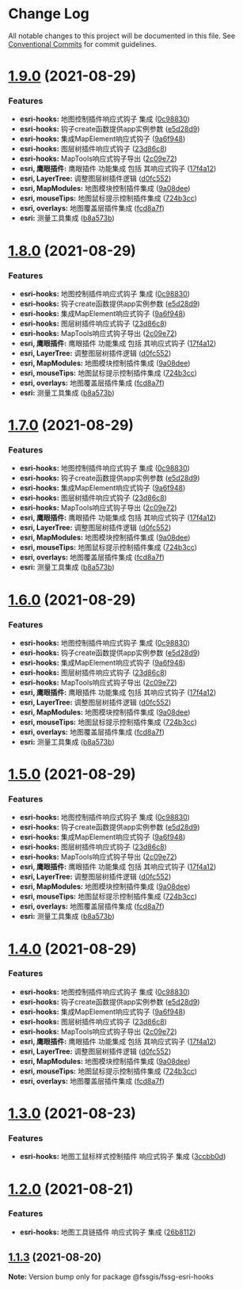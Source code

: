 # Change Log

All notable changes to this project will be documented in this file.
See [Conventional Commits](https://conventionalcommits.org) for commit guidelines.

# [1.9.0](https://gitee.com/fssgis/fssgis/compare/@fssgis/fssg-esri-hooks@1.3.0...@fssgis/fssg-esri-hooks@1.9.0) (2021-08-29)


### Features

* **esri-hooks:** 地图控制插件响应式钩子 集成 ([0c98830](https://gitee.com/fssgis/fssgis/commits/0c98830500c7acc415966365c4f006749654f95e))
* **esri-hooks:** 钩子create函数提供app实例参数 ([e5d28d9](https://gitee.com/fssgis/fssgis/commits/e5d28d9e034ab946bc00145de582df7e9d2d0687))
* **esri-hooks:** 集成MapElement响应式钩子 ([9a6f948](https://gitee.com/fssgis/fssgis/commits/9a6f948b204cff321d8e3c4958c80d11af66ca2e))
* **esri-hooks:** 图层树插件响应式钩子 ([23d86c8](https://gitee.com/fssgis/fssgis/commits/23d86c836fa86de7c8b61f47e4f41b3b4c08e804))
* **esri-hooks:** MapTools响应式钩子导出 ([2c09e72](https://gitee.com/fssgis/fssgis/commits/2c09e729aa883c2724b65a310bd46457ed8a39d6))
* **esri, 鹰眼插件:** 鹰眼插件 功能集成 包括 其响应式钩子 ([17f4a12](https://gitee.com/fssgis/fssgis/commits/17f4a12bc306920066c78f30e1e204e7d2ed7360))
* **esri, LayerTree:** 调整图层树插件逻辑 ([d0fc552](https://gitee.com/fssgis/fssgis/commits/d0fc55202d4e4d7e2bbe0c3c18aa3a6d2468c4d0))
* **esri, MapModules:** 地图模块控制插件集成 ([9a08dee](https://gitee.com/fssgis/fssgis/commits/9a08dee27e45346da6a5312ea78465510a379a57))
* **esri, mouseTips:** 地图鼠标提示控制插件集成 ([724b3cc](https://gitee.com/fssgis/fssgis/commits/724b3cccd44fce5ea902e143dd67a63ae914ef5a))
* **esri, overlays:** 地图覆盖层插件集成 ([fcd8a7f](https://gitee.com/fssgis/fssgis/commits/fcd8a7fded0698f12e99dadb98381758f0c0a932))
* **esri:** 测量工具集成 ([b8a573b](https://gitee.com/fssgis/fssgis/commits/b8a573be8b4d1c11854ca062b1c6912eb76fa542))






# [1.8.0](https://gitee.com/fssgis/fssgis/compare/@fssgis/fssg-esri-hooks@1.3.0...@fssgis/fssg-esri-hooks@1.8.0) (2021-08-29)


### Features

* **esri-hooks:** 地图控制插件响应式钩子 集成 ([0c98830](https://gitee.com/fssgis/fssgis/commits/0c98830500c7acc415966365c4f006749654f95e))
* **esri-hooks:** 钩子create函数提供app实例参数 ([e5d28d9](https://gitee.com/fssgis/fssgis/commits/e5d28d9e034ab946bc00145de582df7e9d2d0687))
* **esri-hooks:** 集成MapElement响应式钩子 ([9a6f948](https://gitee.com/fssgis/fssgis/commits/9a6f948b204cff321d8e3c4958c80d11af66ca2e))
* **esri-hooks:** 图层树插件响应式钩子 ([23d86c8](https://gitee.com/fssgis/fssgis/commits/23d86c836fa86de7c8b61f47e4f41b3b4c08e804))
* **esri-hooks:** MapTools响应式钩子导出 ([2c09e72](https://gitee.com/fssgis/fssgis/commits/2c09e729aa883c2724b65a310bd46457ed8a39d6))
* **esri, 鹰眼插件:** 鹰眼插件 功能集成 包括 其响应式钩子 ([17f4a12](https://gitee.com/fssgis/fssgis/commits/17f4a12bc306920066c78f30e1e204e7d2ed7360))
* **esri, LayerTree:** 调整图层树插件逻辑 ([d0fc552](https://gitee.com/fssgis/fssgis/commits/d0fc55202d4e4d7e2bbe0c3c18aa3a6d2468c4d0))
* **esri, MapModules:** 地图模块控制插件集成 ([9a08dee](https://gitee.com/fssgis/fssgis/commits/9a08dee27e45346da6a5312ea78465510a379a57))
* **esri, mouseTips:** 地图鼠标提示控制插件集成 ([724b3cc](https://gitee.com/fssgis/fssgis/commits/724b3cccd44fce5ea902e143dd67a63ae914ef5a))
* **esri, overlays:** 地图覆盖层插件集成 ([fcd8a7f](https://gitee.com/fssgis/fssgis/commits/fcd8a7fded0698f12e99dadb98381758f0c0a932))
* **esri:** 测量工具集成 ([b8a573b](https://gitee.com/fssgis/fssgis/commits/b8a573be8b4d1c11854ca062b1c6912eb76fa542))






# [1.7.0](https://gitee.com/fssgis/fssgis/compare/@fssgis/fssg-esri-hooks@1.3.0...@fssgis/fssg-esri-hooks@1.7.0) (2021-08-29)


### Features

* **esri-hooks:** 地图控制插件响应式钩子 集成 ([0c98830](https://gitee.com/fssgis/fssgis/commits/0c98830500c7acc415966365c4f006749654f95e))
* **esri-hooks:** 钩子create函数提供app实例参数 ([e5d28d9](https://gitee.com/fssgis/fssgis/commits/e5d28d9e034ab946bc00145de582df7e9d2d0687))
* **esri-hooks:** 集成MapElement响应式钩子 ([9a6f948](https://gitee.com/fssgis/fssgis/commits/9a6f948b204cff321d8e3c4958c80d11af66ca2e))
* **esri-hooks:** 图层树插件响应式钩子 ([23d86c8](https://gitee.com/fssgis/fssgis/commits/23d86c836fa86de7c8b61f47e4f41b3b4c08e804))
* **esri-hooks:** MapTools响应式钩子导出 ([2c09e72](https://gitee.com/fssgis/fssgis/commits/2c09e729aa883c2724b65a310bd46457ed8a39d6))
* **esri, 鹰眼插件:** 鹰眼插件 功能集成 包括 其响应式钩子 ([17f4a12](https://gitee.com/fssgis/fssgis/commits/17f4a12bc306920066c78f30e1e204e7d2ed7360))
* **esri, LayerTree:** 调整图层树插件逻辑 ([d0fc552](https://gitee.com/fssgis/fssgis/commits/d0fc55202d4e4d7e2bbe0c3c18aa3a6d2468c4d0))
* **esri, MapModules:** 地图模块控制插件集成 ([9a08dee](https://gitee.com/fssgis/fssgis/commits/9a08dee27e45346da6a5312ea78465510a379a57))
* **esri, mouseTips:** 地图鼠标提示控制插件集成 ([724b3cc](https://gitee.com/fssgis/fssgis/commits/724b3cccd44fce5ea902e143dd67a63ae914ef5a))
* **esri, overlays:** 地图覆盖层插件集成 ([fcd8a7f](https://gitee.com/fssgis/fssgis/commits/fcd8a7fded0698f12e99dadb98381758f0c0a932))
* **esri:** 测量工具集成 ([b8a573b](https://gitee.com/fssgis/fssgis/commits/b8a573be8b4d1c11854ca062b1c6912eb76fa542))





# [1.6.0](https://gitee.com/fssgis/fssgis/compare/@fssgis/fssg-esri-hooks@1.3.0...@fssgis/fssg-esri-hooks@1.6.0) (2021-08-29)


### Features

* **esri-hooks:** 地图控制插件响应式钩子 集成 ([0c98830](https://gitee.com/fssgis/fssgis/commits/0c98830500c7acc415966365c4f006749654f95e))
* **esri-hooks:** 钩子create函数提供app实例参数 ([e5d28d9](https://gitee.com/fssgis/fssgis/commits/e5d28d9e034ab946bc00145de582df7e9d2d0687))
* **esri-hooks:** 集成MapElement响应式钩子 ([9a6f948](https://gitee.com/fssgis/fssgis/commits/9a6f948b204cff321d8e3c4958c80d11af66ca2e))
* **esri-hooks:** 图层树插件响应式钩子 ([23d86c8](https://gitee.com/fssgis/fssgis/commits/23d86c836fa86de7c8b61f47e4f41b3b4c08e804))
* **esri-hooks:** MapTools响应式钩子导出 ([2c09e72](https://gitee.com/fssgis/fssgis/commits/2c09e729aa883c2724b65a310bd46457ed8a39d6))
* **esri, 鹰眼插件:** 鹰眼插件 功能集成 包括 其响应式钩子 ([17f4a12](https://gitee.com/fssgis/fssgis/commits/17f4a12bc306920066c78f30e1e204e7d2ed7360))
* **esri, LayerTree:** 调整图层树插件逻辑 ([d0fc552](https://gitee.com/fssgis/fssgis/commits/d0fc55202d4e4d7e2bbe0c3c18aa3a6d2468c4d0))
* **esri, MapModules:** 地图模块控制插件集成 ([9a08dee](https://gitee.com/fssgis/fssgis/commits/9a08dee27e45346da6a5312ea78465510a379a57))
* **esri, mouseTips:** 地图鼠标提示控制插件集成 ([724b3cc](https://gitee.com/fssgis/fssgis/commits/724b3cccd44fce5ea902e143dd67a63ae914ef5a))
* **esri, overlays:** 地图覆盖层插件集成 ([fcd8a7f](https://gitee.com/fssgis/fssgis/commits/fcd8a7fded0698f12e99dadb98381758f0c0a932))
* **esri:** 测量工具集成 ([b8a573b](https://gitee.com/fssgis/fssgis/commits/b8a573be8b4d1c11854ca062b1c6912eb76fa542))





# [1.5.0](https://gitee.com/fssgis/fssgis/compare/@fssgis/fssg-esri-hooks@1.3.0...@fssgis/fssg-esri-hooks@1.5.0) (2021-08-29)


### Features

* **esri-hooks:** 地图控制插件响应式钩子 集成 ([0c98830](https://gitee.com/fssgis/fssgis/commits/0c98830500c7acc415966365c4f006749654f95e))
* **esri-hooks:** 钩子create函数提供app实例参数 ([e5d28d9](https://gitee.com/fssgis/fssgis/commits/e5d28d9e034ab946bc00145de582df7e9d2d0687))
* **esri-hooks:** 集成MapElement响应式钩子 ([9a6f948](https://gitee.com/fssgis/fssgis/commits/9a6f948b204cff321d8e3c4958c80d11af66ca2e))
* **esri-hooks:** 图层树插件响应式钩子 ([23d86c8](https://gitee.com/fssgis/fssgis/commits/23d86c836fa86de7c8b61f47e4f41b3b4c08e804))
* **esri-hooks:** MapTools响应式钩子导出 ([2c09e72](https://gitee.com/fssgis/fssgis/commits/2c09e729aa883c2724b65a310bd46457ed8a39d6))
* **esri, 鹰眼插件:** 鹰眼插件 功能集成 包括 其响应式钩子 ([17f4a12](https://gitee.com/fssgis/fssgis/commits/17f4a12bc306920066c78f30e1e204e7d2ed7360))
* **esri, LayerTree:** 调整图层树插件逻辑 ([d0fc552](https://gitee.com/fssgis/fssgis/commits/d0fc55202d4e4d7e2bbe0c3c18aa3a6d2468c4d0))
* **esri, MapModules:** 地图模块控制插件集成 ([9a08dee](https://gitee.com/fssgis/fssgis/commits/9a08dee27e45346da6a5312ea78465510a379a57))
* **esri, mouseTips:** 地图鼠标提示控制插件集成 ([724b3cc](https://gitee.com/fssgis/fssgis/commits/724b3cccd44fce5ea902e143dd67a63ae914ef5a))
* **esri, overlays:** 地图覆盖层插件集成 ([fcd8a7f](https://gitee.com/fssgis/fssgis/commits/fcd8a7fded0698f12e99dadb98381758f0c0a932))
* **esri:** 测量工具集成 ([b8a573b](https://gitee.com/fssgis/fssgis/commits/b8a573be8b4d1c11854ca062b1c6912eb76fa542))






# [1.4.0](https://gitee.com/fssgis/fssgis/compare/@fssgis/fssg-esri-hooks@1.3.0...@fssgis/fssg-esri-hooks@1.4.0) (2021-08-29)


### Features

* **esri-hooks:** 地图控制插件响应式钩子 集成 ([0c98830](https://gitee.com/fssgis/fssgis/commits/0c98830500c7acc415966365c4f006749654f95e))
* **esri-hooks:** 钩子create函数提供app实例参数 ([e5d28d9](https://gitee.com/fssgis/fssgis/commits/e5d28d9e034ab946bc00145de582df7e9d2d0687))
* **esri-hooks:** 集成MapElement响应式钩子 ([9a6f948](https://gitee.com/fssgis/fssgis/commits/9a6f948b204cff321d8e3c4958c80d11af66ca2e))
* **esri-hooks:** 图层树插件响应式钩子 ([23d86c8](https://gitee.com/fssgis/fssgis/commits/23d86c836fa86de7c8b61f47e4f41b3b4c08e804))
* **esri-hooks:** MapTools响应式钩子导出 ([2c09e72](https://gitee.com/fssgis/fssgis/commits/2c09e729aa883c2724b65a310bd46457ed8a39d6))
* **esri, 鹰眼插件:** 鹰眼插件 功能集成 包括 其响应式钩子 ([17f4a12](https://gitee.com/fssgis/fssgis/commits/17f4a12bc306920066c78f30e1e204e7d2ed7360))
* **esri, LayerTree:** 调整图层树插件逻辑 ([d0fc552](https://gitee.com/fssgis/fssgis/commits/d0fc55202d4e4d7e2bbe0c3c18aa3a6d2468c4d0))
* **esri, MapModules:** 地图模块控制插件集成 ([9a08dee](https://gitee.com/fssgis/fssgis/commits/9a08dee27e45346da6a5312ea78465510a379a57))
* **esri, mouseTips:** 地图鼠标提示控制插件集成 ([724b3cc](https://gitee.com/fssgis/fssgis/commits/724b3cccd44fce5ea902e143dd67a63ae914ef5a))
* **esri, overlays:** 地图覆盖层插件集成 ([fcd8a7f](https://gitee.com/fssgis/fssgis/commits/fcd8a7fded0698f12e99dadb98381758f0c0a932))





# [1.3.0](https://gitee.com/fssgis/fssgis/compare/@fssgis/fssg-esri-hooks@1.2.0...@fssgis/fssg-esri-hooks@1.3.0) (2021-08-23)


### Features

* **esri-hooks:** 地图工鼠标样式控制插件 响应式钩子 集成 ([3ccbb0d](https://gitee.com/fssgis/fssgis/commits/3ccbb0df6787e7e0edbfa4c087b9bcfc16236051))





# [1.2.0](https://gitee.com/fssgis/fssgis/compare/@fssgis/fssg-esri-hooks@1.1.3...@fssgis/fssg-esri-hooks@1.2.0) (2021-08-21)


### Features

* **esri-hooks:** 地图工具链插件 响应式钩子 集成 ([26b8112](https://gitee.com/fssgis/fssgis/commits/26b8112fa6ee64096add4d44f087eb61ada7889b))





## [1.1.3](https://gitee.com/fssgis/fssgis/compare/@fssgis/fssg-esri-hooks@1.1.2...@fssgis/fssg-esri-hooks@1.1.3) (2021-08-20)

**Note:** Version bump only for package @fssgis/fssg-esri-hooks
